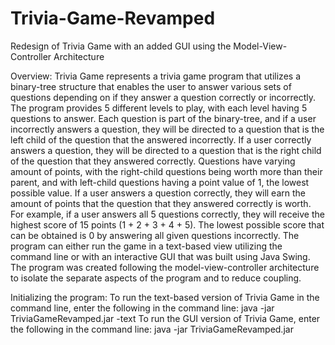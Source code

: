 # Trivia-Game-Revamped
Redesign of Trivia Game with an added GUI using the Model-View-Controller Architecture

Overview:
Trivia Game represents a trivia game program that utilizes a binary-tree structure that enables the user to answer various sets of questions depending on if they answer a question correctly or incorrectly.
The program provides 5 different levels to play, with each level having 5 questions to answer.
Each question is part of the binary-tree, and if a user incorrectly answers a question, they will be directed to a question that is the left child of the question that the answered incorrectly.
If a user correctly answers a question, they will be directed to a question that is the right child of the question that they answered correctly.
Questions have varying amount of points, with the right-child questions being worth more than their parent, and with left-child questions having a point value of 1, the lowest possible value.
If a user answers a question correctly, they will earn the amount of points that the question that they answered correctly is worth.
For example, if a user answers all 5 questions correctly, they will receive the highest score of 15 points (1 + 2 + 3 + 4 + 5).
The lowest possible score that can be obtained is 0 by answering all given questions incorrectly.
The program can either run the game in a text-based view utilizing the command line  or with an interactive GUI that was built using Java Swing.
The program was created following the model-view-controller architecture to isolate the separate aspects of the program and to reduce coupling.


Initializing the program:
To run the text-based version of Trivia Game in the command line, enter the following in the command line: java -jar TriviaGameRevamped.jar -text
To run the GUI version of Trivia Game, enter the following in the command line: java -jar TriviaGameRevamped.jar
